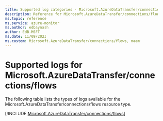 ```yaml
---
title: Supported log categories - Microsoft.AzureDataTransfer/connections/flows
description: Reference for Microsoft.AzureDataTransfer/connections/flows in Azure Monitor Logs.
ms.topic: reference
ms.service: azure-monitor
ms.author: edbaynash
author: EdB-MSFT
ms.date: 11/09/2023
ms.custom: Microsoft.AzureDataTransfer/connections/flows, naam
---
```





# Supported logs for Microsoft.AzureDataTransfer/connections/flows  
The following table lists the types of logs available for the Microsoft.AzureDataTransfer/connections/flows resource type.
  
  
[!INCLUDE [Microsoft.AzureDataTransfer/connections/flows](./includes/microsoft-azuredatatransfer-connections-flows-logs-include.md)]
  
